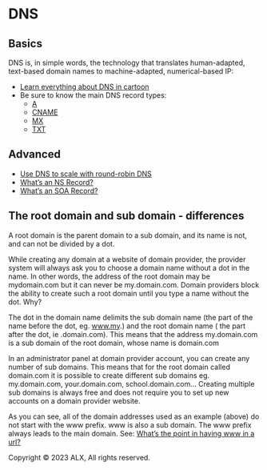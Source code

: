 # DNS
## Basics
DNS is, in simple words, the technology that translates human-adapted, text-based domain names to machine-adapted, numerical-based IP:
* [Learn everything about DNS in cartoon](https://howdns.works/)
* Be sure to know the main DNS record types:
  * [A](https://support.dnsimple.com/articles/a-record/)
  * [CNAME](https://en.wikipedia.org/wiki/CNAME_record)
  * [MX](https://en.wikipedia.org/wiki/MX_record)
  * [TXT](https://en.wikipedia.org/wiki/TXT_record)
## Advanced
* [Use DNS to scale with round-robin DNS](https://www.dnsknowledge.com/whatis/round-robin-dns/)
* [What’s an NS Record?](https://support.dnsimple.com/articles/ns-record/)
* [What’s an SOA Record?](https://support.dnsimple.com/articles/soa-record/)
## The root domain and sub domain - differences
A root domain is the parent domain to a sub domain, and its name is not, and can not be divided by a dot.

While creating any domain at a website of domain provider, the provider system will always ask you to choose a domain name without a dot in the name. In other words, the address of the root domain may be mydomain.com but it can never be my.domain.com. Domain providers block the ability to create such a root domain until you type a name without the dot. Why?

The dot in the domain name delimits the sub domain name (the part of the name before the dot, eg. www.my.) and the root domain name ( the part after the dot, ie .domain.com). This means that the address my.domain.com is a sub domain of the root domain, whose name is domain.com

In an administrator panel at domain provider account, you can create any number of sub domains. This means that for the root domain called domain.com it is possible to create different sub domains eg. my.domain.com, your.domain.com, school.domain.com… Creating multiple sub domains is always free and does not require you to set up new accounts on a domain provider website.

As you can see, all of the domain addresses used as an example (above) do not start with the www prefix. www is also a sub domain. The www prefix always leads to the main domain. See: [What’s the point in having www in a url?](https://serverfault.com/questions/145777/what-s-the-point-in-having-www-in-a-url)

Copyright © 2023 ALX, All rights reserved.
